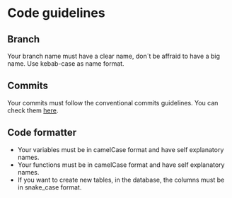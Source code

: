 # Code guidelines

## Branch

Your branch name must have a clear name, don´t be affraid to have a big name. Use kebab-case as name format.

## Commits

Your commits must follow the conventional commits guidelines. You can check them [here](https://www.conventionalcommits.org/en/v1.0.0/#summary).

## Code formatter

- Your variables must be in camelCase format and have self explanatory names.
- Your functions must be in camelCase format and have self explanatory names.
- If you want to create new tables, in the database, the columns must be in snake_case format.
